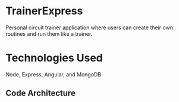 TrainerExpress
==============

Personal circuit trainer application where users can create their own routines and run them like a trainer.

Technologies Used
=================
Node, Express, Angular, and MongoDB


Code Architecture
-----------------